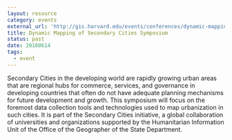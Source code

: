 ```yaml
---
layout: resource
category: events
external_url: 'http://gis.harvard.edu/events/conferences/dynamic-mapping-secondary-cities-symposium'
title: Dynamic Mapping of Secondary Cities Symposium
status: past
date: 20160614
tags:
  - event
---
```


Secondary Cities in the developing world are rapidly growing urban areas that are regional hubs for commerce, services, and governance in developing countries that often do not have adequate planning mechanisms for future development and growth. This symposium will focus on the foremost data collection tools and technologies used to map urbanization in such cities. It is part of the Secondary Cities initiative, a global collaboration of universities and organizations supported by the Humanitarian Information Unit of the Office of the Geographer of the State Department.

